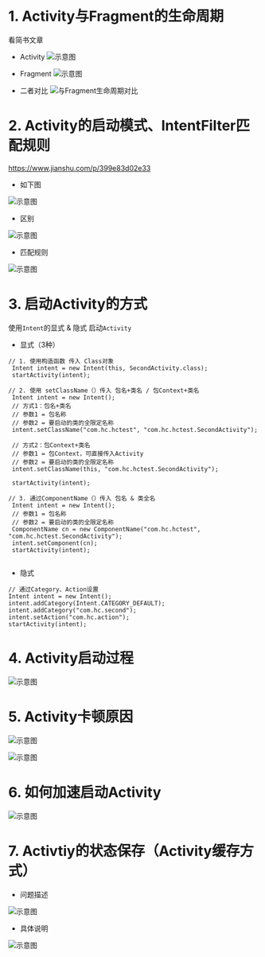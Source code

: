 # 1. Activity与Fragment的生命周期
看简书文章

- Activity
![示意图](http://upload-images.jianshu.io/upload_images/944365-8f75c4ffd13eab1f.png?imageMogr2/auto-orient/strip%7CimageView2/2/w/1240)

- Fragment
![示意图](http://upload-images.jianshu.io/upload_images/944365-9f4000d129ae5597.png?imageMogr2/auto-orient/strip%7CimageView2/2/w/1240)

- 二者对比
![与Fragment生命周期对比](http://upload-images.jianshu.io/upload_images/944365-0f9670e55a52403c.png?imageMogr2/auto-orient/strip%7CimageView2/2/w/1240)


# 2. Activity的启动模式、IntentFilter匹配规则
https://www.jianshu.com/p/399e83d02e33

- 如下图

![示意图](http://upload-images.jianshu.io/upload_images/944365-b6244df4e6c21315.png?imageMogr2/auto-orient/strip%7CimageView2/2/w/1240)


- 区别

![示意图](http://upload-images.jianshu.io/upload_images/944365-f8ff1efde0a29112.png?imageMogr2/auto-orient/strip%7CimageView2/2/w/1240)


- 匹配规则

![示意图](http://upload-images.jianshu.io/upload_images/944365-b7156549d2e3d095.png?imageMogr2/auto-orient/strip%7CimageView2/2/w/1240)


# 3. 启动Activity的方式
使用`Intent`的显式 & 隐式 启动`Activity`
- 显式（3种）

```
// 1. 使用构造函数 传入 Class对象
 Intent intent = new Intent(this, SecondActivity.class); 
 startActivity(intent);

// 2. 使用 setClassName（）传入 包名+类名 / 包Context+类名
 Intent intent = new Intent(); 
 // 方式1：包名+类名
 // 参数1 = 包名称
 // 参数2 = 要启动的类的全限定名称 
 intent.setClassName("com.hc.hctest", "com.hc.hctest.SecondActivity"); 

 // 方式2：包Context+类名
 // 参数1 = 包Context，可直接传入Activity
 // 参数2 = 要启动的类的全限定名称 
 intent.setClassName(this, "com.hc.hctest.SecondActivity"); 

 startActivity(intent);

// 3. 通过ComponentName（）传入 包名 & 类全名
 Intent intent = new Intent(); 
 // 参数1 = 包名称
 // 参数2 = 要启动的类的全限定名称 
 ComponentName cn = new ComponentName("com.hc.hctest", "com.hc.hctest.SecondActivity"); 
 intent.setComponent(cn); 
 startActivity(intent);


```

- 隐式

```
// 通过Category、Action设置
Intent intent = new Intent(); 
intent.addCategory(Intent.CATEGORY_DEFAULT); 
intent.addCategory("com.hc.second"); 
intent.setAction("com.hc.action"); 
startActivity(intent);
```

# 4. Activity启动过程
![示意图](http://upload-images.jianshu.io/upload_images/944365-3a32d1cbd071173a.png?imageMogr2/auto-orient/strip%7CimageView2/2/w/1240)

# 5. Activity卡顿原因

![示意图](http://upload-images.jianshu.io/upload_images/944365-d052fd1a02f5b4a2.png?imageMogr2/auto-orient/strip%7CimageView2/2/w/1240)


![示意图](http://upload-images.jianshu.io/upload_images/944365-ee7646a45eac46e9.png?imageMogr2/auto-orient/strip%7CimageView2/2/w/1240)

# 6. 如何加速启动Activity
![示意图](http://upload-images.jianshu.io/upload_images/944365-19fa54eef58f1744.png?imageMogr2/auto-orient/strip%7CimageView2/2/w/1240)

# 7. Activtiy的状态保存（Activity缓存方式）
- 问题描述

![示意图](http://upload-images.jianshu.io/upload_images/944365-8fe90db664407e3b.png?imageMogr2/auto-orient/strip%7CimageView2/2/w/1240)


- 具体说明

![示意图](http://upload-images.jianshu.io/upload_images/944365-305b102f39ac27ce.png?imageMogr2/auto-orient/strip%7CimageView2/2/w/1240)